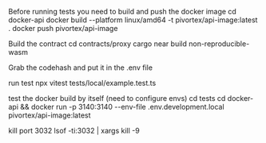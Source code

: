 
Before running tests you need to build and push the docker image
cd docker-api
docker build --platform linux/amd64 -t pivortex/api-image:latest .
docker push pivortex/api-image

Build the contract
cd contracts/proxy
cargo near build non-reproducible-wasm


Grab the codehash and put it in the .env file 

run test
npx vitest tests/local/example.test.ts






test the docker build by itself (need to configure envs) 
cd tests
cd docker-api && docker run -p 3140:3140 --env-file .env.development.local pivortex/api-image:latest




kill port 3032
lsof -ti:3032 | xargs kill -9